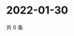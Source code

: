# 2022-01-30

共 0 条

<!-- BEGIN WEIBO -->
<!-- 最后更新时间 Sun Jan 30 2022 04:02:20 GMT+0800 (China Standard Time) -->

<!-- END WEIBO -->
